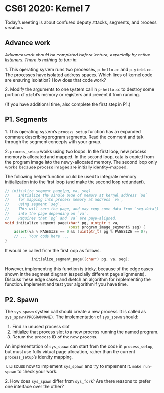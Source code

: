 CS61 2020: Kernel 7
===================

Today’s meeting is about confused deputy attacks, segments, and process
creation.

Advance work
------------

*Advance work should be completed before lecture, especially by active
listeners. There is nothing to turn in.*

1\. This operating system runs two processes, `p-hello.cc` and `p-yield.cc`.
The processes have isolated address spaces. Which lines of kernel code are
ensuring isolation? How does that code work?

2\. Modify the arguments to one system call in `p-hello.cc` to destroy some
portion of `yield`’s memory or registers and prevent it from running.

(If you have additional time, also complete the first step in P1.)

P1\. Segments
-------------

1\. This operating system’s `process_setup` function has an expanded comment
describing program segments. Read the comment and talk through the segment
concepts with your group.

2\. `process_setup` works using two loops. In the first loop, new process
memory is allocated and mapped. In the second loop, data is copied from the
program image into the newly-allocated memory. The second loop only works
because process images are initially identity-mapped.

The following helper function could be used to integrate memory initialization
into the first loop (and make the second loop redundant).

```c++
// initialize_segment_page(pg, va, seg)
//    Initialize the single page of memory at kernel address `pg`
//    for mapping into process memory at address `va`,
//    using segment `seg`.
//    This will zero the page, and may copy some data from `seg.data()`
//    into the page depending on `va`.
//    Requires that `pg` and `va` are page-aligned.
void initialize_segment_page(char* pg, uintptr_t va,
                             const program_image_segment& seg) {
    assert(va % PAGESIZE == 0 && (uintptr_t) pg % PAGESIZE == 0);
    // ... Your code here ...
}
```

It would be called from the first loop as follows.

```c++
            initialize_segment_page((char*) pg, va, seg);
```

However, implementing this function is tricky, because of the edge cases shown
in the segment diagram (especially different page alignments). Discuss these
edge cases and sketch an algorithm for implementing the function. Implement
and test your algorithm if you have time.

P2\. Spawn
----------

The `sys_spawn` system call should create a new process. It is called as
`sys_spawn(PROGRAMNAME)`. The implementation of `sys_spawn` should:

1. Find an unused process slot.
2. Initialize that process slot to a new process running the named program.
3. Return the process ID of the new process.

An implementation of `sys_spawn` can start from the code in `process_setup`,
but must use fully virtual page allocation, rather than the current
`process_setup`’s identity mapping.

1\. Discuss how to implement `sys_spawn` and try to implement it. `make
run-spawn` to check your work.

2\. How does `sys_spawn` differ from `sys_fork`? Are there reasons to prefer
one interface over the other?
